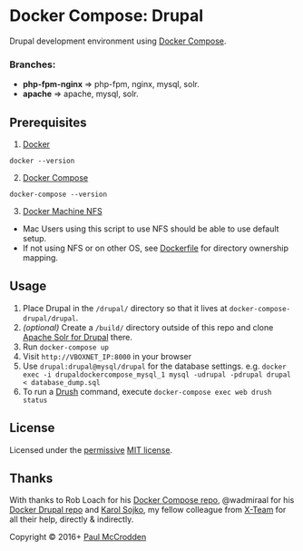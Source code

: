 # Docker Compose: Drupal

Drupal development environment using [Docker Compose](https://docs.docker.com/compose/).

### Branches:
+ **php-fpm-nginx** => php-fpm, nginx, mysql, solr.
+ **apache** => apache, mysql, solr.

## Prerequisites

1. [Docker](http://docker.com)
  ```
  docker --version
  ```
2. [Docker Compose](https://docs.docker.com/compose/)
  ```
  docker-compose --version
  ```
3. [Docker Machine NFS](https://github.com/adlogix/docker-machine-nfs)
 * Mac Users using this script to use NFS should be able to use default setup.
 * If not using NFS or on other OS, see [Dockerfile](https://github.com/mccrodp/drupal-docker-compose/blob/master/Dockerfile) for directory ownership mapping.

## Usage

1. Place Drupal in the `/drupal/` directory so that it lives at `docker-compose-drupal/drupal`.
2. *(optional)* Create a `/build/` directory outside of this repo and clone [Apache Solr for Drupal](https://github.com/mxr576/apachesolr-drupal-docker) there.
3. Run `docker-compose up`
4. Visit `http://VBOXNET_IP:8000` in your browser
5. Use `drupal:drupal@mysql/drupal` for the database settings. e.g. `docker exec -i drupaldockercompose_mysql_1 mysql -udrupal -pdrupal drupal < database_dump.sql`
6. To run a [Drush](http://drush.org) command, execute `docker-compose exec web drush status`

## License

Licensed under the [permissive](http://en.wikipedia.org/wiki/Permissive_free_software_licence) [MIT license](http://creativecommons.org/licenses/MIT/).

## Thanks
With thanks to Rob Loach for his [Docker Compose repo](https://github.com/RobLoach/docker-compose-drupal), @wadmiraal for his [Docker Drupal repo](https://github.com/wadmiraal/docker-drupal/) and [Karol Sojko](https://github.com/karolsojko), my fellow colleague from [X-Team](x-team.com) for all their help, directly & indirectly.

Copyright &copy; 2016+ [Paul McCrodden](http://opensourceopenmind.ninja)
